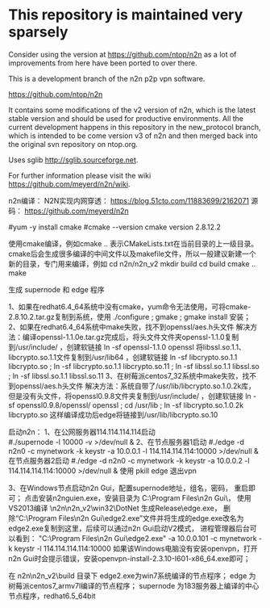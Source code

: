 This repository is maintained very sparsely
===========================================

Consider using the version at https://github.com/ntop/n2n
as a lot of improvements from here have been ported to over
there.


This is a development branch of the n2n p2p vpn software.

https://github.com/ntop/n2n

It contains some modifications of the v2 version of n2n, which is the latest stable version
and should be used for productive environments.
All the current development happens in this repository in the new_protocol branch, which is 
intended to be come version v3 of n2n and then merged back into the original svn repository
on ntop.org.

Uses sglib http://sglib.sourceforge.net.

For further information please visit the wiki https://github.com/meyerd/n2n/wiki.


n2n编译：
N2N实现内网穿透： https://blog.51cto.com/11883699/2162071
源码： https://github.com/meyerd/n2n

#yum -y install cmake
#cmake --version
cmake version 2.8.12.2

使用cmake编译，例如cmake .. 表示CMakeLists.txt在当前目录的上一级目录。cmake后会生成很多编译的中间文件以及makefile文件，所以一般建议新建一个新的目录，专门用来编译，例如
cd n2n/n2n_v2
mkdir build
cd build
cmake ..
make

生成 supernode 和 edge 程序

1、如果在redhat6.4_64系统中没有cmake，yum命令无法使用，可将cmake-2.8.10.2.tar.gz复制到系统，使用 ./configure  ; gmake ; gmake install 安装；
2、如果在redhat6.4_64系统中make失败，找不到openssl/aes.h头文件
解决方法：编译openssl-1.1.0e.tar.gz完成后，将头文件文件夹openssl-1.1.0复制到/usr/include/ ，创建软链接 ln -sf openssl-1.1.0 openssl 
		  将libssl.so.1.1、libcrypto.so.1.1文件复制到/usr/lib64 ，创建软链接 ln -sf libcrypto.so.1.1 libcrypto.so ; ln -sf libcrypto.so.1.1 libcrypto.so.11 ; ln -sf libssl.so.1.1 libssl.so ; ln -sf libssl.so.1.1 libssl.so.11
3、在树莓派centos7_32系统中make失败，找不到openssl/aes.h头文件
解决方法：系统自带了/usr/lib/libcrypto.so.1.0.2k库，但是没有头文件，将openssl0.9.8文件夹复制到/usr/include/ ，创建软链接 ln -sf openssl0.9.8/openssl/ openssl ; cd /usr/lib ; ln -sf libcrypto.so.1.0.2k libcrypto.so
	      这样编译成功后edge将链接到/usr/lib/libcrypto.so.10
		  
		  
启动n2n：
1、在公网服务器114.114.114.114启动  
#./supernode -l 10000 -v >/dev/null &
2、在节点服务器1启动
#./edge -d n2n0 -c mynetwork -k keystr -a 10.0.0.1 -l 114.114.114.114:10000 >/dev/null &
   在节点服务器2启动
#./edge -d n2n0 -c mynetwork -k keystr -a 10.0.0.2 -l 114.114.114.114:10000 >/dev/null &
使用 pkill edge 退出vpn

3、在Windows节点启动n2n Gui，配置supernode地址，组名，密码， 重启即可；
点击安装n2nguien.exe，安装目录为 C:\Program Files\n2n Gui\，
使用VS2013编译 \n2n\n2n_v2\win32\DotNet 生成Release\edge.exe， 删除“C:\Program Files\n2n Gui\edge2.exe”文件并将生成的edge.exe改名为edge2.exe复制到这里，后续可以通过n2n Gui启动V2模式，
进程管理器后台可以看到： "C:\Program Files\n2n Gui\edge2.exe" -a 10.0.0.101 -c mynetwork -k keystr -l 114.114.114.114:10000
如果该Windows电脑没有安装openvpn，打开n2n Gui时会提示错误，安装openvpn-install-2.3.10-I601-x86_64.exe即可；


在 n2n\n2n_v2\build 目录下 edge2.exe为win7系统编译的节点程序； edge 为树莓派centos7_armv7l编译的节点程序； supernode 为183服务器上编译的中心节点程序，redhat6.5_64bit








